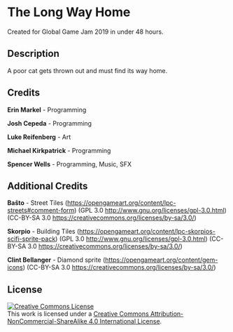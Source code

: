 # The Long Way Home
Created for Global Game Jam 2019 in under 48 hours.

## Description
A poor cat gets thrown out and must find its way home.

## Credits

**Erin Markel** - Programming

**Josh Cepeda** - Programming

**Luke Reifenberg** - Art

**Michael Kirkpatrick** - Programming

**Spencer Wells** - Programming, Music, SFX

## Additional Credits
**Baŝto** - Street Tiles (https://opengameart.org/content/lpc-streets#comment-form)
(GPL 3.0 http://www.gnu.org/licenses/gpl-3.0.html) (CC-BY-SA 3.0 https://creativecommons.org/licenses/by-sa/3.0/)

**Skorpio** - Building Tiles (https://opengameart.org/content/lpc-skorpios-scifi-sprite-pack)
(GPL 3.0 http://www.gnu.org/licenses/gpl-3.0.html) (CC-BY-SA 3.0 https://creativecommons.org/licenses/by-sa/3.0/)

**Clint Bellanger** - Diamond sprite (https://opengameart.org/content/gem-icons)
(CC-BY-SA 3.0 https://creativecommons.org/licenses/by-sa/3.0/)

## License
<a rel="license" href="http://creativecommons.org/licenses/by-nc-sa/4.0/"><img alt="Creative Commons License" style="border-width:0" src="https://i.creativecommons.org/l/by-nc-sa/4.0/88x31.png" /></a><br />This work is licensed under a <a rel="license" href="http://creativecommons.org/licenses/by-nc-sa/4.0/">Creative Commons Attribution-NonCommercial-ShareAlike 4.0 International License</a>.
